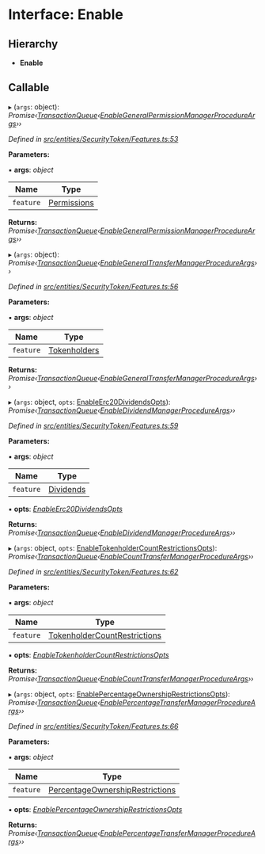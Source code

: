 # Interface: Enable

## Hierarchy

* **Enable**

## Callable

▸ (`args`: object): *Promise‹[TransactionQueue](../classes/_entities_transactionqueue_.transactionqueue.md)‹[EnableGeneralPermissionManagerProcedureArgs](_types_index_.enablegeneralpermissionmanagerprocedureargs.md)››*

*Defined in [src/entities/SecurityToken/Features.ts:53](https://github.com/PolymathNetwork/polymath-sdk/blob/45453ad/src/entities/SecurityToken/Features.ts#L53)*

**Parameters:**

▪ **args**: *object*

Name | Type |
------ | ------ |
`feature` | [Permissions](../enums/_types_index_.feature.md#permissions) |

**Returns:** *Promise‹[TransactionQueue](../classes/_entities_transactionqueue_.transactionqueue.md)‹[EnableGeneralPermissionManagerProcedureArgs](_types_index_.enablegeneralpermissionmanagerprocedureargs.md)››*

▸ (`args`: object): *Promise‹[TransactionQueue](../classes/_entities_transactionqueue_.transactionqueue.md)‹[EnableGeneralTransferManagerProcedureArgs](_types_index_.enablegeneraltransfermanagerprocedureargs.md)››*

*Defined in [src/entities/SecurityToken/Features.ts:56](https://github.com/PolymathNetwork/polymath-sdk/blob/45453ad/src/entities/SecurityToken/Features.ts#L56)*

**Parameters:**

▪ **args**: *object*

Name | Type |
------ | ------ |
`feature` | [Tokenholders](../enums/_types_index_.feature.md#tokenholders) |

**Returns:** *Promise‹[TransactionQueue](../classes/_entities_transactionqueue_.transactionqueue.md)‹[EnableGeneralTransferManagerProcedureArgs](_types_index_.enablegeneraltransfermanagerprocedureargs.md)››*

▸ (`args`: object, `opts`: [EnableErc20DividendsOpts](_entities_securitytoken_features_.enableerc20dividendsopts.md)): *Promise‹[TransactionQueue](../classes/_entities_transactionqueue_.transactionqueue.md)‹[EnableDividendManagerProcedureArgs](_types_index_.enabledividendmanagerprocedureargs.md)››*

*Defined in [src/entities/SecurityToken/Features.ts:59](https://github.com/PolymathNetwork/polymath-sdk/blob/45453ad/src/entities/SecurityToken/Features.ts#L59)*

**Parameters:**

▪ **args**: *object*

Name | Type |
------ | ------ |
`feature` | [Dividends](../enums/_types_index_.feature.md#dividends) |

▪ **opts**: *[EnableErc20DividendsOpts](_entities_securitytoken_features_.enableerc20dividendsopts.md)*

**Returns:** *Promise‹[TransactionQueue](../classes/_entities_transactionqueue_.transactionqueue.md)‹[EnableDividendManagerProcedureArgs](_types_index_.enabledividendmanagerprocedureargs.md)››*

▸ (`args`: object, `opts`: [EnableTokenholderCountRestrictionsOpts](_entities_securitytoken_features_.enabletokenholdercountrestrictionsopts.md)): *Promise‹[TransactionQueue](../classes/_entities_transactionqueue_.transactionqueue.md)‹[EnableCountTransferManagerProcedureArgs](_types_index_.enablecounttransfermanagerprocedureargs.md)››*

*Defined in [src/entities/SecurityToken/Features.ts:62](https://github.com/PolymathNetwork/polymath-sdk/blob/45453ad/src/entities/SecurityToken/Features.ts#L62)*

**Parameters:**

▪ **args**: *object*

Name | Type |
------ | ------ |
`feature` | [TokenholderCountRestrictions](../enums/_types_index_.feature.md#tokenholdercountrestrictions) |

▪ **opts**: *[EnableTokenholderCountRestrictionsOpts](_entities_securitytoken_features_.enabletokenholdercountrestrictionsopts.md)*

**Returns:** *Promise‹[TransactionQueue](../classes/_entities_transactionqueue_.transactionqueue.md)‹[EnableCountTransferManagerProcedureArgs](_types_index_.enablecounttransfermanagerprocedureargs.md)››*

▸ (`args`: object, `opts`: [EnablePercentageOwnershipRestrictionsOpts](_entities_securitytoken_features_.enablepercentageownershiprestrictionsopts.md)): *Promise‹[TransactionQueue](../classes/_entities_transactionqueue_.transactionqueue.md)‹[EnablePercentageTransferManagerProcedureArgs](_types_index_.enablepercentagetransfermanagerprocedureargs.md)››*

*Defined in [src/entities/SecurityToken/Features.ts:66](https://github.com/PolymathNetwork/polymath-sdk/blob/45453ad/src/entities/SecurityToken/Features.ts#L66)*

**Parameters:**

▪ **args**: *object*

Name | Type |
------ | ------ |
`feature` | [PercentageOwnershipRestrictions](../enums/_types_index_.feature.md#percentageownershiprestrictions) |

▪ **opts**: *[EnablePercentageOwnershipRestrictionsOpts](_entities_securitytoken_features_.enablepercentageownershiprestrictionsopts.md)*

**Returns:** *Promise‹[TransactionQueue](../classes/_entities_transactionqueue_.transactionqueue.md)‹[EnablePercentageTransferManagerProcedureArgs](_types_index_.enablepercentagetransfermanagerprocedureargs.md)››*
